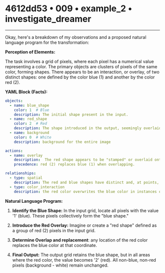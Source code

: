 # 4612dd53 • 009 • example_2 • investigate_dreamer

---
Okay, here's a breakdown of my observations and a proposed natural language program for the transformation:

**Perception of Elements:**

The task involves a grid of pixels, where each pixel has a numerical value representing a color. The primary objects are clusters of pixels of the same color, forming shapes. There appears to be an interaction, or overlay, of two distinct shapes: one defined by the color blue (1) and another by the color red (2).

**YAML Block (Facts):**



```yaml
objects:
  - name: blue_shape
    color: 1  # Blue
    description: The initial shape present in the input.
  - name: red_shape
    color: 2  # Red
    description: The shape introduced in the output, seemingly overlaid onto the blue shape.
  - name: background
    color: 0  # White
    description: background for the entire image

actions:
  - name: overlay
    description:  The red shape appears to be "stamped" or overlaid onto the blue shape.
    precedence: red (2) replaces blue (1) when overlapping.

relationships:
  - type: spatial
    description: The red and blue shapes have distinct and, at points, overlapping regions within the grid.
  - type: color_interaction
    description: the red color overwrites the blue color in instances of an overlap
```



**Natural Language Program:**

1.  **Identify the Blue Shape:** In the input grid, locate all pixels with the value '1' (blue). These pixels collectively form the "blue shape."

2.  **Introduce the Red Overlay:** Imagine or create a "red shape" defined as a group of red (2) pixels in the input grid.

3. **Determine Overlap and replacement**: any location of the red color replaces the blue color at that coordinate.

4.  **Final Output:** The output grid retains the blue shape, but in all areas where the red color, the value becomes '2' (red). All non-blue, non-red pixels (background - white) remain unchanged.

